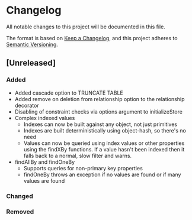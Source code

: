 # Changelog
All notable changes to this project will be documented in this file.

The format is based on [Keep a Changelog](https://keepachangelog.com/en/1.0.0/),
and this project adheres to [Semantic Versioning](https://semver.org/spec/v2.0.0.html).

## [Unreleased]

### Added
* Added cascade option to TRUNCATE TABLE
* Added remove on deletion from relationship option to the relationship decorator
* Disabling of constraint checks via options argument to initializeStore
* Complex indexed values
    * Indexes can now be built against any object, not just primitives
    * Indexes are built deterministically using object-hash, so there's no need
    * Values can now be queried using index values or other properties using the findXBy functions. If a value hasn't been indexed then it falls back to a normal, slow filter and warns.
* findAllBy and findOneBy
    * Supports queries for non-primary key properties
    * findOneBy throws an exception if no values are found or if many values are found

### Changed

### Removed

[1.0.0]: https://github.com/ducharmemp/mobstr/compare/v1.0.0-alpha.0...HEAD
[0.3.2]: https://github.com/ducharmemp/mobstr/compare/v0.3.2...v1.0.0-alpha.0
[0.3.1]: https://github.com/ducharmemp/mobstr/compare/v0.3.1...v0.3.2
[0.3.0]: https://github.com/ducharmemp/mobstr/compare/v0.3.0...v0.3.1
[0.2.1]: https://github.com/ducharmemp/mobstr/compare/v0.2.1...v0.3.0
[0.2.0]: https://github.com/ducharmemp/mobstr/compare/v0.2.0...v0.2.1
[0.1.5]: https://github.com/ducharmemp/mobstr/compare/v0.1.5...v0.2.0
[0.1.4]: https://github.com/ducharmemp/mobstr/compare/v0.1.4...v0.1.5
[0.1.3]: https://github.com/ducharmemp/mobstr/compare/v0.1.3...v0.1.4
[0.1.2]: https://github.com/ducharmemp/mobstr/compare/v0.1.2...v0.1.3
[0.1.1]: https://github.com/ducharmemp/mobstr/compare/v0.1.1...v0.1.2
